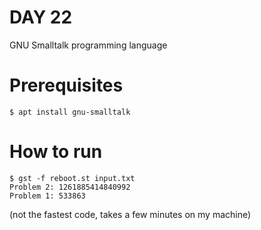 # DAY 22

GNU Smalltalk programming language

# Prerequisites

```console
$ apt install gnu-smalltalk
```

# How to run

```console
$ gst -f reboot.st input.txt
Problem 2: 1261885414840992
Problem 1: 533863
```

(not the fastest code, takes a few minutes on my machine)

